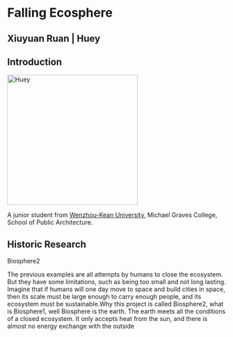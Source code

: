 # Falling Ecosphere
## Xiuyuan Ruan | Huey
## Introduction
  <img alt="Huey" src="https://github.com/steenblikrs/2021-Spring-Studio/blob/e62fb6e8d47db075a2c584fba5a6852f192431de/students/Huey/WIN_20210305_00_29_25_Pro%20(2).jpg?raw=true" width="300">
  
  A junior student from [Wenzhou-Kean University](http://www.wku.edu.cn/), Michael Graves College, School of Public Architecture.
  <br>




## Historic Research
Biosphere2

The previous examples are all attempts by humans to close the ecosystem. But they have 
some limitations, such as being too small and not long lasting.
Imagine that if humans will one day move to space and build cities in space, then its scale 
must be large enough to carry enough people, and its ecosystem must be sustainable.Why 
this project is called Biosphere2, what is Biosphere1, well Biosphere is the earth. The earth 
meets all the conditions of a closed ecosystem. It only accepts heat from the sun, and there 
is almost no energy exchange with the outside
